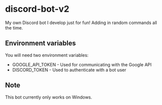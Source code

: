﻿# discord-bot-v2

My own Discord bot I develop just for fun! Adding in random commands all the time.

## Environment variables

You will need two environment variables:

-   GOOGLE_API_TOKEN - Used for communicating with the Google API
-   DISCORD_TOKEN - Used to authenticate with a bot user

## Note
This bot currently only works on Windows.
